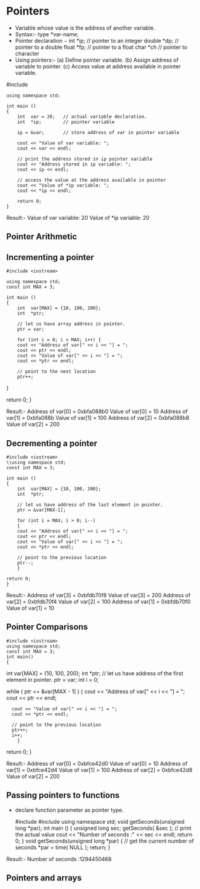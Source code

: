 # Pointers
* Variable whose value is the address of another variable.
* Syntax:-
	type *var-name;
* Pointer declaration −
	int    *ip;     // pointer to an integer
	double *dp;    // pointer to a double
	float  *fp;   // pointer to a float
	char   *ch   // pointer to character
* Using pointers:- 
	(a) Define pointer variable. 
	(b) Assign address of variable to pointer. 
	(c) Access value at address available in pointer variable.

#include <iostream>

	using namespace std;

	int main () 
	{
		int  var = 20;   // actual variable declaration.
		int  *ip;        // pointer variable 

		ip = &var;       // store address of var in pointer variable

		cout << "Value of var variable: ";
		cout << var << endl;

		// print the address stored in ip pointer variable
		cout << "Address stored in ip variable: ";
		cout << ip << endl;

		// access the value at the address available in pointer
		cout << "Value of *ip variable: ";
		cout << *ip << endl;

		return 0;
	}
Result:- 
	Value of var variable: 20
	Value of *ip variable: 20

## Pointer Arithmetic
## Incrementing a pointer
	
	#include <iostream>

	using namespace std;
	const int MAX = 3;

	int main () 
	{
		int  var[MAX] = {10, 100, 200};
		int  *ptr;

		// let us have array address in pointer.
		ptr = var;
   
		for (int i = 0; i < MAX; i++) {
		cout << "Address of var[" << i << "] = ";
		cout << ptr << endl;
		cout << "Value of var[" << i << "] = ";
		cout << *ptr << endl;

		// point to the next location
		ptr++;
   }
   
   return 0;
}
	
Result:-
	Address of var[0] = 0xbfa088b0
	Value of var[0] = 10
	Address of var[1] = 0xbfa088b
	Value of var[1] = 100
	Address of var[2] = 0xbfa088b8
	Value of var[2] = 200
	
## Decrementing a pointer
	
	#include <iostream>
	\\using namespace std;
	const int MAX = 3;

	int main () 
	{
		int  var[MAX] = {10, 100, 200};
		int  *ptr;

		// let us have address of the last element in pointer.
		ptr = &var[MAX-1];
   
		for (int i = MAX; i > 0; i--) 
		{
		cout << "Address of var[" << i << "] = ";
		cout << ptr << endl;
		cout << "Value of var[" << i << "] = ";
		cout << *ptr << endl;

		// point to the previous location
		ptr--;
		}
   
	return 0;
	}
	
Result:- 
		Address of var[3] = 0xbfdb70f8
		Value of var[3] = 200
		Address of var[2] = 0xbfdb70f4
		Value of var[2] = 100
		Address of var[1] = 0xbfdb70f0
		Value of var[1] = 10

## Pointer Comparisons
	#include <iostream>
	using namespace std;
	const int MAX = 3;
	int main() 
	{
   int  var[MAX] = {10, 100, 200};
   int  *ptr;
   // let us have address of the first element in pointer.
   ptr = var;
   int i = 0;
   
   while ( ptr <= &var[MAX - 1] ) 
	{
      cout << "Address of var[" << i << "] = ";
      cout << ptr << endl;

      cout << "Value of var[" << i << "] = ";
      cout << *ptr << endl;

      // point to the previous location
      ptr++;
      i++;
		}
   
   return 0;
	}
	
Result:- 
	Address of var[0] = 0xbfce42d0
	Value of var[0] = 10 
	Address of var[1] = 0xbfce42d4
	Value of var[1] = 100
	Address of var[2] = 0xbfce42d8
	Value of var[2] = 200


## Passing pointers to functions
* declare function parameter as pointer type.

	#include <iostream>
	#include <ctime>
	using namespace std;
	void getSeconds(unsigned long *par);
	int main () 
	{
		unsigned long sec;
		getSeconds( &sec );
		// print the actual value
		cout << "Number of seconds :" << sec << endl;
		return 0;
	}
	void getSeconds(unsigned long *par) 
	{
		// get the current number of seconds
		*par = time( NULL );
		return;
	}

Result:- 
	Number of seconds :1294450468
	
## Pointers and arrays



























		
	
	
	
	
	
	
	
	
	
	
	
	
	
	
	
	
	